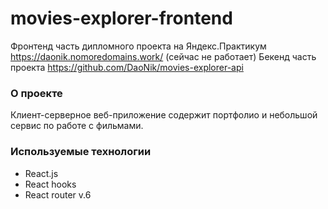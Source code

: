 # movies-explorer-frontend
Фронтенд часть дипломного проекта на Яндекс.Практикум
https://daonik.nomoredomains.work/ (сейчас не работает)
Бекенд часть проекта https://github.com/DaoNik/movies-explorer-api

### О проекте
Клиент-серверное веб-приложение содержит портфолио и небольшой сервис по работе с фильмами.

### Используемые технологии
- React.js
- React hooks
- React router v.6
